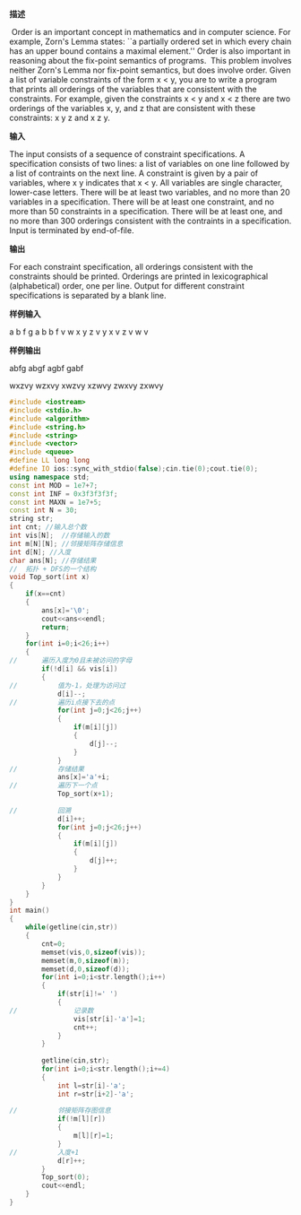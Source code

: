 **描述**

​	Order is an important concept in mathematics and in computer science. For example, Zorn's Lemma states: ``a partially ordered set in which every chain has an upper bound contains a maximal element.'' Order is also important in reasoning about the fix-point semantics of programs. 
​	This problem involves neither Zorn's Lemma nor fix-point semantics, but does involve order. 
Given a list of variable constraints of the form x < y, you are to write a program that prints all orderings of the variables that are consistent with the constraints. 
​	For example, given the constraints x < y and x < z there are two orderings of the variables x, y, and z that are consistent with these constraints: x y z and x z y. 



**输入**

The input consists of a sequence of constraint specifications. A specification consists of two lines: a list of variables on one line followed by a list of contraints on the next line. A constraint is given by a pair of variables, where x y indicates that x < y. 
All variables are single character, lower-case letters. There will be at least two variables, and no more than 20 variables in a specification. There will be at least one constraint, and no more than 50 constraints in a specification. There will be at least one, and no more than 300 orderings consistent with the contraints in a specification. 
Input is terminated by end-of-file. 

**输出**

For each constraint specification, all orderings consistent with the constraints should be printed. Orderings are printed in lexicographical (alphabetical) order, one per line. Output for different constraint specifications is separated by a blank line. 

**样例输入**

a b f g
a b b f
v w x y z
v y x v z v w v

**样例输出**

abfg
abgf
agbf
gabf

wxzvy
wzxvy
xwzvy
xzwvy
zwxvy
zxwvy

```c++
#include <iostream>
#include <stdio.h> 
#include <algorithm>
#include <string.h>
#include <string>
#include <vector>
#include <queue>
#define LL long long
#define IO ios::sync_with_stdio(false);cin.tie(0);cout.tie(0);
using namespace std;
const int MOD = 1e7+7;
const int INF = 0x3f3f3f3f;
const int MAXN = 1e7+5;
const int N = 30;
string str;
int cnt; //输入总个数 
int vis[N];  //存储输入的数 
int m[N][N]; //邻接矩阵存储信息 
int d[N]; //入度 
char ans[N]; //存储结果 
//  拓扑 + DFS的一个结构 
void Top_sort(int x)
{
	if(x==cnt)
	{
		ans[x]='\0';
		cout<<ans<<endl;
		return;
	}
	for(int i=0;i<26;i++)
	{
//		遍历入度为0且未被访问的字母 
		if(!d[i] && vis[i])
		{
//			值为-1，处理为访问过 
			d[i]--;
//			遍历i点接下去的点 
			for(int j=0;j<26;j++)
			{
				if(m[i][j])
				{
					d[j]--;
				}
			}
//			存储结果 
			ans[x]='a'+i;
//			遍历下一个点
			Top_sort(x+1);
			
//			回溯 
			d[i]++;
			for(int j=0;j<26;j++)
			{
				if(m[i][j])
				{
					d[j]++;
				}
			}
		}
	}
}
int main()
{
	while(getline(cin,str))
	{
		cnt=0;
		memset(vis,0,sizeof(vis));
		memset(m,0,sizeof(m));
		memset(d,0,sizeof(d));
		for(int i=0;i<str.length();i++)
		{
			if(str[i]!=' ')
			{
//				记录数
				vis[str[i]-'a']=1;
				cnt++;
			}
		}
		
		getline(cin,str);
		for(int i=0;i<str.length();i+=4)
		{
			int l=str[i]-'a';
			int r=str[i+2]-'a';
			
//			邻接矩阵存图信息 
			if(!m[l][r])
			{
				m[l][r]=1;
			}
//			入度+1 
			d[r]++;
		}
		Top_sort(0);
		cout<<endl; 
	}	
}
```

